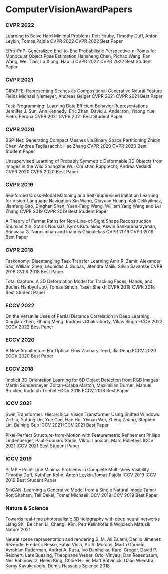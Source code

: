 # ComputerVisionAwardPapers

### CVPR 2022 
Learning to Solve Hard Minimal Problems	Petr Hruby, Timothy Duff, Anton Leykin, Tomas Pajdla	CVPR	2022	CVPR 2022 Best Paper

EPro-PnP: Generalized End-to-End Probabilistic Perspective-n-Points for Monocular Object Pose Estimation	Hansheng Chen, Pichao Wang, Fan Wang, Wei Tian, Lu Xiong, Hao Li	CVPR	2022	CVPR 2022 Best Student Paper

### CVPR 2021
GIRAFFE: Representing Scenes as Compositional Generative Neural Feature Fields	Michael Niemeyer, Andreas Geiger	CVPR	2021	CVPR 2021 Best Paper

Task Programming: Learning Data Efficient Behavior Representations	Jennifer J. Sun, Ann Kennedy, Eric Zhan, David J. Anderson, Yisong Yue, Pietro Perona	CVPR	2021	CVPR 2021 Best Student Paper

### CVPR 2020
BSP-Net: Generating Compact Meshes via Binary Space Partitioning	Zhiqin Chen; Andrea Tagliasacchi; Hao Zhang	CVPR	2020	CVPR 2020 Best Student Paper

Unsupervised Learning of Probably Symmetric Deformable 3D Objects from Images in the Wild	Shangzhe Wu; Christian Rupprecht; Andrea Vedaldi	CVPR	2020	CVPR 2020 Best Paper

### CVPR 2019
Reinforced Cross-Modal Matching and Self-Supervised Imitation Learning for Vision-Language Navigation	Xin Wang, Qiuyuan Huang, Asli Celikyilmaz, Jianfeng Gao, Dinghan Shen, Yuan-Fang Wang, William Yang Wang and Lei Zhang	CVPR	2019	CVPR 2019 Best Student Paper

A Theory of Fermat Paths for Non-Line-of-Sight Shape Reconstruction	Shumian Xin, Sotiris Nousias, Kyros Kutulakos, Aswin Sankaranarayanan, Srinivasa G. Narasimhan and Ioannis Gkioulekas	CVPR	2019	CVPR 2019 Best Paper

### CVPR 2018
Taskonomy: Disentangling Task Transfer Learning	Amir R. Zamir, Alexander Sax, William Shen, Leonidas J. Guibas, Jitendra Malik, Silvio Savarese	CVPR	2018	CVPR 2018 Best Paper

Total Capture: A 3D Deformation Model for Tracking Faces, Hands, and Bodies	Hanbyul Joo, Tomas Simon, Yaser Sheikh	CVPR	2018	CVPR 2018 Best Student Paper


### ECCV 2022
On the Versatile Uses of Partial Distance Correlation in Deep Learning	Xingjian Zhen, Zihang Meng, Rudrasis Chakraborty, Vikas Singh	ECCV	2022	ECCV 2022 Best Paper

### ECCV 2020
A New Architecture For Optical Flow	Zachary Teed, Jia Deng	ECCV	2020	ECCV 2020 Best Paper

### ECCV 2018
Implicit 3D Orientation Learning for 6D Object Detection from RGB Images	Martin Sundermeyer, Zoltan-Csaba Marton, Maximilian Durner, Manuel Brucker, Rudolph Triebel	ECCV	2018	ECCV 2018 Best Paper

### ICCV 2021
Swin Transformer: Hierarchical Vision Transformer Using Shifted Windows	Ze Liu, Yutong Lin, Yue Cao, Han Hu, Yixuan Wei, Zheng Zhang, Stephen Lin, Baining Guo	ICCV	2021	ICCV 2021 Best Paper

Pixel-Perfect Structure-from-Motion with Featuremetric Refinement	Philipp Lindenberger, Paul-Edouard Sarlin, Viktor Larsson, Marc Pollefeys	ICCV	2021	ICCV 2021 Best Student Paper

### ICCV 2019
PLMP – Point-Line Minimal Problems in Complete Multi-View Visibility	Timothy Duff, Kathl´en Kohn, Anton Leykin,Tomas Pajdla	ICCV	2019	ICCV 2019 Best Student Paper

SinGAN: Learning a Generative Model from a Single Natural Image	Tamar Rott Shaham, Tali Dekel, Tomer Michaeli	ICCV	2019	ICCV 2019 Best Paper

### Nature & Science
Towards real-time photorealistic 3D holography with deep neural networks	Liang Shi, Beichen Li, Changil Kim, Petr Kellnhofer & Wojciech Matusik	Nature	2021	

Neural scene representation and rendering	S. M. Ali Eslami, Danilo Jimenez Rezende, Frederic Besse, Fabio Viola, Ari S. Morcos, Marta Garnelo, Avraham Ruderman, Andrei A. Rusu, Ivo Danihelka, Karol Gregor, David P. Reichert, Lars Buesing, Theophane Weber, Oriol Vinyals, Dan Rosenbaum, Neil Rabinowitz, Helen King, Chloe Hillier, Matt Botvinick, Daan Wierstra, Koray Kavukcuoglu, Demis Hassabis	Science	2018	
